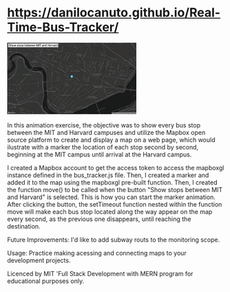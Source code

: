 # https://danilocanuto.github.io/Real-Time-Bus-Tracker/
<file src="06_real-time_bus_tracker.html"/>

<img src= "map.png" width='300'/>

In this animation exercise, the objective was to show every bus stop between the MIT and Harvard campuses and utilize the Mapbox open source platform to create and display a map on a web page, which would ilustrate with a marker the location of each stop second by second, beginning at the MIT campus until arrival at the Harvard campus. 

I created a Mapbox account to get the access token to access the mapboxgl instance defined in the bus_tracker.js file. Then, I created a marker and added it to the map using the mapboxgl pre-built function. Then, I created the function move() to be called when the button "Show stops between MIT and Harvard" is selected. This is how you can start the marker animation. After clicking the button, the setTimeout function nested within the function move will make each bus stop located along the way appear on the map every second, as the previous one disappears, until reaching the destination.

Future Improvements: I'd like to add subway routs to the monitoring scope.

Usage: Practice making acessing and connecting maps to your development projects.

Licenced by MIT 'Full Stack Development with MERN program for educational purposes only.
